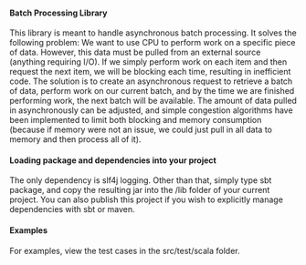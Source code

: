 

<h4>Batch Processing Library</h4>

<p>This library is meant to handle asynchronous batch processing. It solves the following problem: We want to use CPU to perform work on a specific piece of data. However, this data must be pulled from an external source (anything requiring I/O). If we simply perform work on each item and then request the next item, we will be blocking each time, resulting in inefficient code. The solution is to create an asynchronous request to retrieve a batch of data, perform work on our current batch, and by the time we are finished performing work, the next batch will be available. The amount of data pulled in asynchronously can be adjusted, and simple congestion algorithms have been implemented to limit both blocking and memory consumption (because if memory were not an issue, we could just pull in all data to memory and then process all of it).</p>

<h4>Loading package and dependencies into your project</h4>

<p>The only dependency is slf4j logging. Other than that, simply type sbt package, and copy the resulting jar into the /lib folder of your current project. You can also publish this project if you wish to explicitly manage dependencies with sbt or maven.</p>

<h4>Examples</h4>

<p>For examples, view the test cases in the src/test/scala folder.</p>